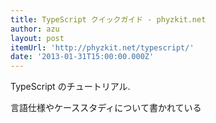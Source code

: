 ```yaml
---
title: TypeScript クイックガイド - phyzkit.net
author: azu
layout: post
itemUrl: 'http://phyzkit.net/typescript/'
date: '2013-01-31T15:00:00.000Z'
---
```

TypeScript のチュートリアル.

言語仕様やケーススタディについて書かれている
